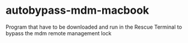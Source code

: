 # autobypass-mdm-macbook
Program that have to be downloaded and run in the Rescue Terminal to bypass the mdm remote management lock
